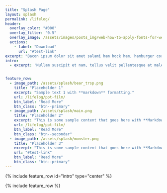 ```yaml
---
title: "Splash Page"
layout: splash
permalink: /lifelog/
header:
  overlay_color: "#000"
  overlay_filter: "0.5"
  overlay_image: /assets/images/posts_img/web-how-to-apply-fonts-for-web/main_thumbnail.png
  actions:
    - label: "Download"
      url: "#test-link"
excerpt: "Bacon ipsum dolor sit amet salami ham hock ham, hamburger corned beef short ribs kielbasa biltong t-bone drumstick tri-tip tail sirloin pork chop."
intro: 
  - excerpt: 'Nullam suscipit et nam, tellus velit pellentesque at malesuada, enim eaque. Quis nulla, netus tempor in diam gravida tincidunt, *proin faucibus* voluptate felis id sollicitudin. Centered with `type="center"`'


feature_row:
  - image_path: /assets/splash/bear_trsp.png
    title: "Placeholder 1"
    excerpt: "Sample text 1 with **markdown** formatting."
    url: /lifelog/ppt-film/
    btn_label: "Read More"
    btn_class: "btn--primary"
  - image_path: /assets/splash/main.png
    title: "Placeholder 2"
    excerpt: "This is some sample content that goes here with **Markdown** formatting."
    url: /lifelog/ppt-film/
    btn_label: "Read More"
    btn_class: "btn--secondar"
  - image_path: /assets/splash/monster.png
    title: "Placeholder 3"
    excerpt: "This is some sample content that goes here with **Markdown** formatting."
    url: "#test-link"
    btn_label: "Read More"
    btn_class: "btn--primary"
---
```


{% include feature_row id="intro" type="center" %}

{% include feature_row %}